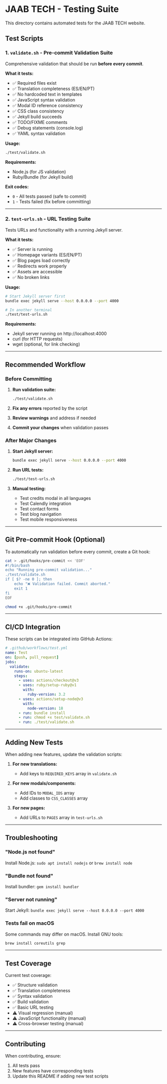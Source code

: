 # JAAB TECH - Testing Suite

This directory contains automated tests for the JAAB TECH website.

## Test Scripts

### 1. `validate.sh` - Pre-commit Validation Suite

Comprehensive validation that should be run **before every commit**.

**What it tests:**
- ✅ Required files exist
- ✅ Translation completeness (ES/EN/PT)
- ✅ No hardcoded text in templates
- ✅ JavaScript syntax validation
- ✅ Modal ID reference consistency
- ✅ CSS class consistency
- ✅ Jekyll build succeeds
- ✅ TODO/FIXME comments
- ✅ Debug statements (console.log)
- ✅ YAML syntax validation

**Usage:**
```bash
./test/validate.sh
```

**Requirements:**
- Node.js (for JS validation)
- Ruby/Bundle (for Jekyll build)

**Exit codes:**
- `0` - All tests passed (safe to commit)
- `1` - Tests failed (fix before committing)

---

### 2. `test-urls.sh` - URL Testing Suite

Tests URLs and functionality with a running Jekyll server.

**What it tests:**
- ✅ Server is running
- ✅ Homepage variants (ES/EN/PT)
- ✅ Blog pages load correctly
- ✅ Redirects work properly
- ✅ Assets are accessible
- ✅ No broken links

**Usage:**
```bash
# Start Jekyll server first
bundle exec jekyll serve --host 0.0.0.0 --port 4000

# In another terminal
./test/test-urls.sh
```

**Requirements:**
- Jekyll server running on http://localhost:4000
- curl (for HTTP requests)
- wget (optional, for link checking)

---

## Recommended Workflow

### Before Committing

1. **Run validation suite:**
   ```bash
   ./test/validate.sh
   ```

2. **Fix any errors** reported by the script

3. **Review warnings** and address if needed

4. **Commit your changes** when validation passes

### After Major Changes

1. **Start Jekyll server:**
   ```bash
   bundle exec jekyll serve --host 0.0.0.0 --port 4000
   ```

2. **Run URL tests:**
   ```bash
   ./test/test-urls.sh
   ```

3. **Manual testing:**
   - Test credits modal in all languages
   - Test Calendly integration
   - Test contact forms
   - Test blog navigation
   - Test mobile responsiveness

---

## Git Pre-commit Hook (Optional)

To automatically run validation before every commit, create a Git hook:

```bash
cat > .git/hooks/pre-commit << 'EOF'
#!/bin/bash
echo "Running pre-commit validation..."
./test/validate.sh
if [ $? -ne 0 ]; then
    echo "❌ Validation failed. Commit aborted."
    exit 1
fi
EOF

chmod +x .git/hooks/pre-commit
```

---

## CI/CD Integration

These scripts can be integrated into GitHub Actions:

```yaml
# .github/workflows/test.yml
name: Test
on: [push, pull_request]
jobs:
  validate:
    runs-on: ubuntu-latest
    steps:
      - uses: actions/checkout@v3
      - uses: ruby/setup-ruby@v1
        with:
          ruby-version: 3.2
      - uses: actions/setup-node@v3
        with:
          node-version: 18
      - run: bundle install
      - run: chmod +x test/validate.sh
      - run: ./test/validate.sh
```

---

## Adding New Tests

When adding new features, update the validation scripts:

1. **For new translations:**
   - Add keys to `REQUIRED_KEYS` array in `validate.sh`

2. **For new modals/components:**
   - Add IDs to `MODAL_IDS` array
   - Add classes to `CSS_CLASSES` array

3. **For new pages:**
   - Add URLs to `PAGES` array in `test-urls.sh`

---

## Troubleshooting

### "Node.js not found"
Install Node.js: `sudo apt install nodejs` or `brew install node`

### "Bundle not found"
Install bundler: `gem install bundler`

### "Server not running"
Start Jekyll: `bundle exec jekyll serve --host 0.0.0.0 --port 4000`

### Tests fail on macOS
Some commands may differ on macOS. Install GNU tools:
```bash
brew install coreutils grep
```

---

## Test Coverage

Current test coverage:
- ✅ Structure validation
- ✅ Translation completeness
- ✅ Syntax validation
- ✅ Build validation
- ✅ Basic URL testing
- ⚠️ Visual regression (manual)
- ⚠️ JavaScript functionality (manual)
- ⚠️ Cross-browser testing (manual)

---

## Contributing

When contributing, ensure:
1. All tests pass
2. New features have corresponding tests
3. Update this README if adding new test scripts

